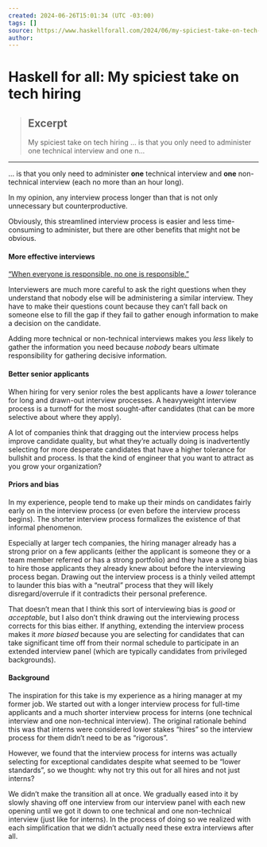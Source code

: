 ```yaml
---
created: 2024-06-26T15:01:34 (UTC -03:00)
tags: []
source: https://www.haskellforall.com/2024/06/my-spiciest-take-on-tech-hiring.html?utm_source=tldrnewsletter
author: 
---
```


# Haskell for all: My spiciest take on tech hiring

> ## Excerpt
> My spiciest take on tech hiring          … is that you only need to administer one  technical interview and one  n...

---
… is that you only need to administer **one** technical interview and **one** non-technical interview (each no more than an hour long).

In my opinion, any interview process longer than that is not only unnecessary but counterproductive.

Obviously, this streamlined interview process is easier and less time-consuming to administer, but there are other benefits that might not be obvious.

#### More effective interviews

[“When everyone is responsible, no one is responsible.”](https://en.wikipedia.org/wiki/Diffusion_of_responsibility)

Interviewers are much more careful to ask the right questions when they understand that nobody else will be administering a similar interview. They have to make their questions count because they can’t fall back on someone else to fill the gap if they fail to gather enough information to make a decision on the candidate.

Adding more technical or non-technical interviews makes you _less_ likely to gather the information you need because _nobody_ bears ultimate responsibility for gathering decisive information.

#### Better senior applicants

When hiring for very senior roles the best applicants have a _lower_ tolerance for long and drawn-out interview processes. A heavyweight interview process is a turnoff for the most sought-after candidates (that can be more selective about where they apply).

A lot of companies think that dragging out the interview process helps improve candidate quality, but what they’re actually doing is inadvertently selecting for more desperate candidates that have a higher tolerance for bullshit and process. Is that the kind of engineer that you want to attract as you grow your organization?

#### Priors and bias

In my experience, people tend to make up their minds on candidates fairly early on in the interview process (or even before the interview process begins). The shorter interview process formalizes the existence of that informal phenomenon.

Especially at larger tech companies, the hiring manager already has a strong prior on a few applicants (either the applicant is someone they or a team member referred or has a strong portfolio) and they have a strong bias to hire those applicants they already knew about before the interviewing process began. Drawing out the interview process is a thinly veiled attempt to launder this bias with a “neutral” process that they will likely disregard/overrule if it contradicts their personal preference.

That doesn’t mean that I think this sort of interviewing bias is _good_ or _acceptable_, but I also don’t think drawing out the interviewing process corrects for this bias either. If anything, extending the interview process makes it _more biased_ because you are selecting for candidates that can take significant time off from their normal schedule to participate in an extended interview panel (which are typically candidates from privileged backgrounds).

#### Background

The inspiration for this take is my experience as a hiring manager at my former job. We started out with a longer interview process for full-time applicants and a much shorter interview process for interns (one technical interview and one non-technical interview). The original rationale behind this was that interns were considered lower stakes “hires” so the interview process for them didn’t need to be as “rigorous”.

However, we found that the interview process for interns was actually selecting for exceptional candidates despite what seemed to be “lower standards”, so we thought: why not try this out for all hires and not just interns?

We didn’t make the transition all at once. We gradually eased into it by slowly shaving off one interview from our interview panel with each new opening until we got it down to one technical and one non-technical interview (just like for interns). In the process of doing so we realized with each simplification that we didn’t actually need these extra interviews after all.
